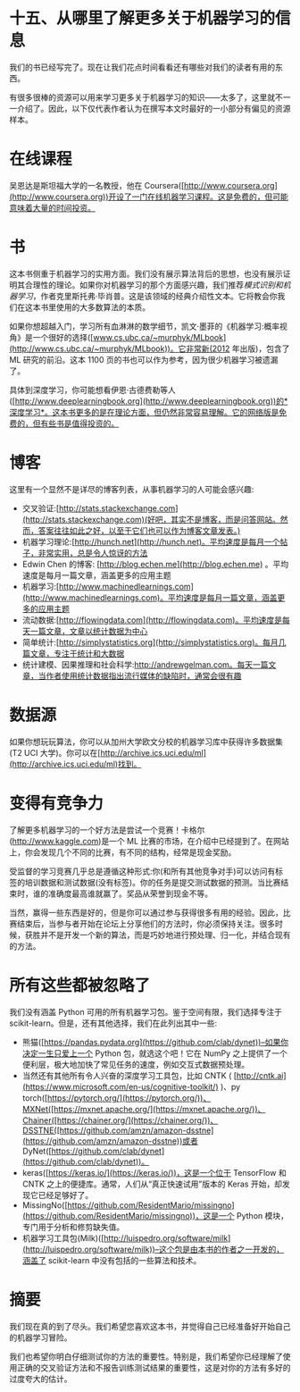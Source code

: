 # 十五、从哪里了解更多关于机器学习的信息

我们的书已经写完了。现在让我们花点时间看看还有哪些对我们的读者有用的东西。

有很多很棒的资源可以用来学习更多关于机器学习的知识——太多了，这里就不一一介绍了。因此，以下仅代表作者认为在撰写本文时最好的一小部分有偏见的资源样本。

# 在线课程

吴恩达是斯坦福大学的一名教授，他在 Coursera([http://www.coursera.org](http://www.coursera.org))开设了一门在线机器学习课程。这是免费的，但可能意味着大量的时间投资。

# 书

这本书侧重于机器学习的实用方面。我们没有展示算法背后的思想，也没有展示证明其合理性的理论。如果你对机器学习的那个方面感兴趣，我们推荐*模式识别和机器学习*，作者克里斯托弗·毕肖普。这是该领域的经典介绍性文本。它将教会你我们在这本书里使用的大多数算法的本质。

如果你想超越入门，学习所有血淋淋的数学细节，凯文·墨菲的《机器学习:概率视角》是一个很好的选择([www.cs.ubc.ca/~murphyk/MLbook](http://www.cs.ubc.ca/~murphyk/MLbook))。它非常新(2012 年出版)，包含了 ML 研究的前沿。这本 1100 页的书也可以作为参考，因为很少机器学习被遗漏了。

具体到深度学习，你可能想看伊恩·古德费勒等人([http://www.deeplearningbook.org](http://www.deeplearningbook.org))的*深度学习*。这本书更多的是在理论方面，但仍然非常容易理解。它的网络版是免费的，但有些书是值得投资的。

# 博客

这里有一个显然不是详尽的博客列表，从事机器学习的人可能会感兴趣:

*   交叉验证:[http://stats.stackexchange.com](http://stats.stackexchange.com)(好吧，其实不是博客，而是问答网站。然而，答案往往如此之好，以至于它们也可以作为博客文章发表。)
*   机器学习理论:[http://hunch.net](http://hunch.net)。平均速度是每月一个帖子，非常实用，总是令人惊讶的方法
*   Edwin Chen 的博客: [http://blog.echen.me](http://blog.echen.me) 。平均速度是每月一篇文章，涵盖更多的应用主题
*   机器学习:[http://www.machinedlearnings.com](http://www.machinedlearnings.com)。平均速度是每月一篇文章，涵盖更多的应用主题
*   流动数据:[http://flowingdata.com](http://flowingdata.com)。平均速度是每天一篇文章，文章以统计数据为中心
*   简单统计:[http://simplystatistics.org](http://simplystatistics.org)。每月几篇文章，专注于统计和大数据
*   统计建模、因果推理和社会科学:http://andrewgelman.com。每天一篇文章，当作者使用统计数据指出流行媒体的缺陷时，通常会很有趣

# 数据源

如果你想玩玩算法，你可以从加州大学欧文分校的机器学习库中获得许多数据集(T2 UCI 大学)。你可以在[http://archive.ics.uci.edu/ml](http://archive.ics.uci.edu/ml)找到。

# 变得有竞争力

了解更多机器学习的一个好方法是尝试一个竞赛！卡格尔(http://www.kaggle.com)是一个 ML 比赛的市场，在介绍中已经提到了。在网站上，你会发现几个不同的比赛，有不同的结构，经常是现金奖励。

受监督的学习竞赛几乎总是遵循这种形式:你(和所有其他竞争对手)可以访问有标签的培训数据和测试数据(没有标签)。你的任务是提交测试数据的预测。当比赛结束时，谁的准确度最高谁就赢了。奖品从荣誉到现金不等。

当然，赢得一些东西是好的，但是你可以通过参与获得很多有用的经验。因此，比赛结束后，当参与者开始在论坛上分享他们的方法时，你必须保持关注。很多时候，获胜并不是开发一个新的算法，而是巧妙地进行预处理、归一化，并结合现有的方法。

# 所有这些都被忽略了

我们没有涵盖 Python 可用的所有机器学习包。鉴于空间有限，我们选择专注于 scikit-learn。但是，还有其他选择，我们在此列出其中一些:

*   熊猫([https://pandas.pydata.org](https://github.com/clab/dynet))–如果你决定一生只爱上一个 Python 包，就选这个吧！它在 NumPy 之上提供了一个便利层，极大地加快了常见任务的速度，例如交互式数据预处理。
*   当然还有其他所有令人兴奋的深度学习工具包，比如 CNTK ( [http://cntk.ai](https://www.microsoft.com/en-us/cognitive-toolkit/) )、py torch([https://pytorch.org/](https://pytorch.org/))、MXNet([https://mxnet.apache.org/](https://mxnet.apache.org/))、Chainer([https://chainer.org/](https://chainer.org/))、DSSTNE([https://github.com/amzn/amazon-dsstne](https://github.com/amzn/amazon-dsstne))或者 DyNet([https://github.com/clab/dynet](https://github.com/clab/dynet))。
*   keras([https://keras.io/](https://keras.io/))，这是一个位于 TensorFlow 和 CNTK 之上的便捷库。通常，人们从“真正快速试用”版本的 Keras 开始，却发现它已经足够好了。
*   MissingNo([https://github.com/ResidentMario/missingno](https://github.com/ResidentMario/missingno))，这是一个 Python 模块，专门用于分析和修剪缺失值。
*   机器学习工具包(Milk)([http://luispedro.org/software/milk](http://luispedro.org/software/milk))–这个包是由本书的作者之一开发的，涵盖了 scikit-learn 中没有包括的一些算法和技术。

# 摘要

我们现在真的到了尽头。我们希望您喜欢这本书，并觉得自己已经准备好开始自己的机器学习冒险。

我们也希望你明白仔细测试你的方法的重要性。特别是，我们希望你已经理解了使用正确的交叉验证方法和不报告训练测试结果的重要性，这是对你的方法有多好的过度夸大的估计。